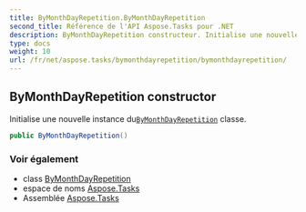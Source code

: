 ```yaml
---
title: ByMonthDayRepetition.ByMonthDayRepetition
second_title: Référence de l'API Aspose.Tasks pour .NET
description: ByMonthDayRepetition constructeur. Initialise une nouvelle instance duByMonthDayRepetition classe.
type: docs
weight: 10
url: /fr/net/aspose.tasks/bymonthdayrepetition/bymonthdayrepetition/
---
```

## ByMonthDayRepetition constructor

Initialise une nouvelle instance du[`ByMonthDayRepetition`](../) classe.

```csharp
public ByMonthDayRepetition()
```

### Voir également

* class [ByMonthDayRepetition](../)
* espace de noms [Aspose.Tasks](../../bymonthdayrepetition/)
* Assemblée [Aspose.Tasks](../../../)


